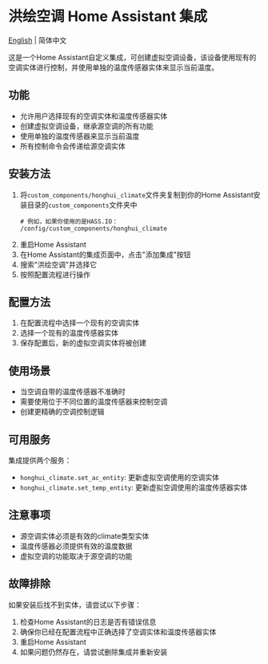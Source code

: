 # 洪绘空调 Home Assistant 集成

[English](/README.md) | 简体中文

这是一个Home Assistant自定义集成，可创建虚拟空调设备，该设备使用现有的空调实体进行控制，并使用单独的温度传感器实体来显示当前温度。

## 功能

- 允许用户选择现有的空调实体和温度传感器实体
- 创建虚拟空调设备，继承源空调的所有功能
- 使用单独的温度传感器来显示当前温度
- 所有控制命令会传递给源空调实体

## 安装方法

1. 将`custom_components/honghui_climate`文件夹复制到你的Home Assistant安装目录的`custom_components`文件夹中
   ```
   # 例如，如果你使用的是HASS.IO：
   /config/custom_components/honghui_climate
   ```
2. 重启Home Assistant
3. 在Home Assistant的集成页面中，点击"添加集成"按钮
4. 搜索"洪绘空调"并选择它
5. 按照配置流程进行操作

## 配置方法

1. 在配置流程中选择一个现有的空调实体
2. 选择一个现有的温度传感器实体
3. 保存配置后，新的虚拟空调实体将被创建

## 使用场景

- 当空调自带的温度传感器不准确时
- 需要使用位于不同位置的温度传感器来控制空调
- 创建更精确的空调控制逻辑

## 可用服务

集成提供两个服务：

- `honghui_climate.set_ac_entity`: 更新虚拟空调使用的空调实体
- `honghui_climate.set_temp_entity`: 更新虚拟空调使用的温度传感器实体

## 注意事项

- 源空调实体必须是有效的climate类型实体
- 温度传感器必须提供有效的温度数据
- 虚拟空调的功能取决于源空调的功能

## 故障排除

如果安装后找不到实体，请尝试以下步骤：

1. 检查Home Assistant的日志是否有错误信息
2. 确保你已经在配置流程中正确选择了空调实体和温度传感器实体
3. 重启Home Assistant
4. 如果问题仍然存在，请尝试删除集成并重新安装 